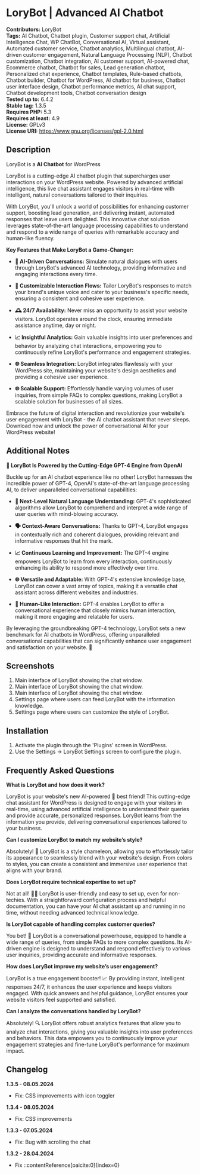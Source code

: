 # LoryBot | Advanced AI Chatbot

**Contributors:** LoryBot  
**Tags:** AI Chatbot, Chatbot plugin, Customer support chat, Artificial Intelligence Chat, WP ChatBot, Conversational AI, Virtual assistant, Automated customer service, Chatbot analytics, Multilingual chatbot, AI-driven customer engagement, Natural Language Processing (NLP), Chatbot customization, Chatbot integration, AI customer support, AI-powered chat, Ecommerce chatbot, Chatbot for sales, Lead generation chatbot, Personalized chat experience, Chatbot templates, Rule-based chatbots, Chatbot builder, Chatbot for WordPress, AI chatbot for business, Chatbot user interface design, Chatbot performance metrics, AI chat support, Chatbot development tools, Chatbot conversation design  
**Tested up to:** 6.4.2  
**Stable tag:** 1.3.5  
**Requires PHP:** 5.3  
**Requires at least:** 4.9  
**License:** GPLv3  
**License URI:** https://www.gnu.org/licenses/gpl-2.0.html

## Description

LoryBot is a **AI Chatbot** for WordPress

LoryBot is a cutting-edge AI chatbot plugin that supercharges user interactions on your WordPress website. Powered by advanced artificial intelligence, this live chat assistant engages visitors in real-time with intelligent, natural conversations tailored to their inquiries.

With LoryBot, you'll unlock a world of possibilities for enhancing customer support, boosting lead generation, and delivering instant, automated responses that leave users delighted. This innovative chat solution leverages state-of-the-art language processing capabilities to understand and respond to a wide range of queries with remarkable accuracy and human-like fluency.

**Key Features that Make LoryBot a Game-Changer:**

- **🧠 AI-Driven Conversations:** Simulate natural dialogues with users through LoryBot's advanced AI technology, providing informative and engaging interactions every time.

- **📝 Customizable Interaction Flows:** Tailor LoryBot's responses to match your brand's unique voice and cater to your business's specific needs, ensuring a consistent and cohesive user experience.

- **🕰️ 24/7 Availability:** Never miss an opportunity to assist your website visitors. LoryBot operates around the clock, ensuring immediate assistance anytime, day or night.

- **📈 Insightful Analytics:** Gain valuable insights into user preferences and behavior by analyzing chat interactions, empowering you to continuously refine LoryBot's performance and engagement strategies.

- **🌐 Seamless Integration:** LoryBot integrates flawlessly with your WordPress site, maintaining your website's design aesthetics and providing a cohesive user experience.

- **🌐 Scalable Support:** Effortlessly handle varying volumes of user inquiries, from simple FAQs to complex questions, making LoryBot a scalable solution for businesses of all sizes.

Embrace the future of digital interaction and revolutionize your website's user engagement with LoryBot - the AI chatbot assistant that never sleeps. Download now and unlock the power of conversational AI for your WordPress website!

## Additional Notes

**🚀 LoryBot Is Powered by the Cutting-Edge GPT-4 Engine from OpenAI**

Buckle up for an AI chatbot experience like no other! LoryBot harnesses the incredible power of GPT-4, OpenAI's state-of-the-art language processing AI, to deliver unparalleled conversational capabilities:

- **🧠 Next-Level Natural Language Understanding:** GPT-4's sophisticated algorithms allow LoryBot to comprehend and interpret a wide range of user queries with mind-blowing accuracy.

- **🗣️ Context-Aware Conversations:** Thanks to GPT-4, LoryBot engages in contextually rich and coherent dialogues, providing relevant and informative responses that hit the mark.

- **📈 Continuous Learning and Improvement:** The GPT-4 engine empowers LoryBot to learn from every interaction, continuously enhancing its ability to respond more effectively over time.

- **🌐 Versatile and Adaptable:** With GPT-4's extensive knowledge base, LoryBot can cover a vast array of topics, making it a versatile chat assistant across different websites and industries.

- **🤖 Human-Like Interaction:** GPT-4 enables LoryBot to offer a conversational experience that closely mimics human interaction, making it more engaging and relatable for users.

By leveraging the groundbreaking GPT-4 technology, LoryBot sets a new benchmark for AI chatbots in WordPress, offering unparalleled conversational capabilities that can significantly enhance user engagement and satisfaction on your website. 🎉

## Screenshots

1. Main interface of LoryBot showing the chat window.
2. Main interface of LoryBot showing the chat window.
3. Main interface of LoryBot showing the chat window.
4. Settings page where users can feed LoryBot with the information knowledge.
5. Settings page where users can customize the style of LoryBot.

## Installation

1. Activate the plugin through the 'Plugins' screen in WordPress.
2. Use the Settings -> LoryBot Settings screen to configure the plugin.

## Frequently Asked Questions

**What is LoryBot and how does it work?**

LoryBot is your website's new AI-powered 🤖 best friend! This cutting-edge chat assistant for WordPress is designed to engage with your visitors in real-time, using advanced artificial intelligence to understand their queries and provide accurate, personalized responses. LoryBot learns from the information you provide, delivering conversational experiences tailored to your business.

**Can I customize LoryBot to match my website’s style?**

Absolutely! 💯 LoryBot is a style chameleon, allowing you to effortlessly tailor its appearance to seamlessly blend with your website's design. From colors to styles, you can create a consistent and immersive user experience that aligns with your brand.

**Does LoryBot require technical expertise to set up?**

Not at all! 🙅‍♂️ LoryBot is user-friendly and easy to set up, even for non-techies. With a straightforward configuration process and helpful documentation, you can have your AI chat assistant up and running in no time, without needing advanced technical knowledge.

**Is LoryBot capable of handling complex customer queries?**

You bet! 💪 LoryBot is a conversational powerhouse, equipped to handle a wide range of queries, from simple FAQs to more complex questions. Its AI-driven engine is designed to understand and respond effectively to various user inquiries, providing accurate and informative responses.

**How does LoryBot improve my website’s user engagement?**

LoryBot is a true engagement booster! 📈 By providing instant, intelligent responses 24/7, it enhances the user experience and keeps visitors engaged. With quick answers and helpful guidance, LoryBot ensures your website visitors feel supported and satisfied.

**Can I analyze the conversations handled by LoryBot?**

Absolutely! 🔍 LoryBot offers robust analytics features that allow you to analyze chat interactions, giving you valuable insights into user preferences and behaviors. This data empowers you to continuously improve your engagement strategies and fine-tune LoryBot's performance for maximum impact.

## Changelog

**1.3.5 - 08.05.2024**

- Fix: CSS improvements with icon toggler

**1.3.4 - 08.05.2024**

- Fix: CSS improvements

**1.3.3 - 07.05.2024**

- Fix: Bug with scrolling the chat

**1.3.2 - 28.04.2024**

- Fix
::contentReference[oaicite:0]{index=0}
 
